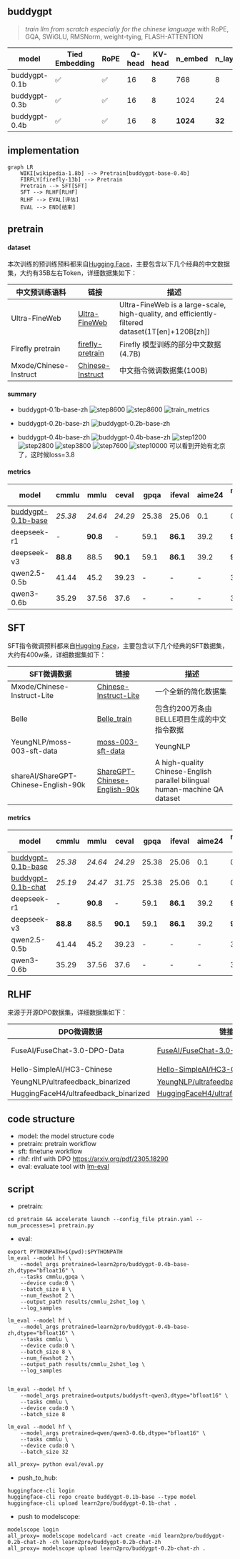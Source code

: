 ## buddygpt

> *train llm from scratch especially for the chinese language*
> with RoPE, GQA, SWiGLU, RMSNorm, weight-tying, FLASH-ATTENTION

|model|Tied Embedding|RoPE|Q-head|KV-head|n_embed|n_layer|seq_len|batch_size(token)|loss|
|-|-|-|-|-|-|-|-|-|-|
|buddygpt-0.1b|✅|✅|16|8|768|8|1024|20*64k|3.5766|
|buddygpt-0.3b|✅|✅|16|8|1024|24|1024|20*64k|-|
|buddygpt-0.4b|✅|✅|16|8|**1024**|**32**|1024|**20*64k**|3.6754|


## implementation

```mermaid
graph LR
    WIKI[wikipedia-1.8b] --> Pretrain[buddygpt-base-0.4b]
    FIRFLY[firefly-13b] --> Pretrain
    Pretrain --> SFT[SFT]
    SFT --> RLHF[RLHF]
    RLHF --> EVAL[评估]
    EVAL --> END[结束]
```

## pretrain
#### dataset
本次训练的预训练预料都来自[Hugging Face](https://huggingface.co/)，主要包含以下几个经典的中文数据集，大约有35B左右Token，详细数据集如下：

| 中文预训练语料    | 链接                                                         | 描述                                            |
| ----------------- | ------------------------------------------------------------ | ----------------------------------------------- |
| Ultra-FineWeb | [Ultra-FineWeb](https://huggingface.co/datasets/openbmb/Ultra-FineWeb) | Ultra-FineWeb is a large-scale, high-quality, and efficiently-filtered dataset(1T[en]+120B[zh]) |
| Firefly pretrain | [firefly-pretrain](https://huggingface.co/datasets/YeungNLP/firefly-pretrain-dataset) | Firefly 模型训练的部分中文数据(4.7B) |
| Mxode/Chinese-Instruct |[Chinese-Instruct](https://huggingface.co/datasets/Mxode/Chinese-Instruct) | 中文指令微调数据集(100B) |


#### summary

- buddygpt-0.1b-base-zh
![step8600](static/step8600-zh.png)
![step8600](static/step8600-en.png)
![train_metrics](static/01b-train-metrics.png)

- buddygpt-0.2b-base-zh
![buddygpt-0.2b-base-zh](static/buddygpt-0.2b-base-zh.png)

- buddygpt-0.4b-base-zh
![buddygpt-0.4b-base-zh](static/buddygpt-0.2b-base-zh.png)
![step1200](static/step1200.png)
![step2800](static/step2800.png)
![step3800](static/step3800.png)
![step7600](static/step7600.png)
![step10000](static/step10000.png) 可以看到开始有北京了，这时候loss=3.8
 
#### metrics
|model|cmmlu|mmlu|ceval|gpqa|ifeval|aime24|math-500|livecodebench|
|-|-|-|-|-|-|-|-|-|
|[buddygpt-0.1b-base](https://huggingface.co/learn2pro/buddygpt-0.1b-base)|*25.38*|*24.64*|*24.29*|25.38|25.06|0.1|0.1|0.1|
|deepseek-r1|-|**90.8**|-|59.1|**86.1**|39.2|**90.2**|37.6|
|deepseek-v3|**88.8**|88.5|**90.1**|59.1|**86.1**|39.2|**90.2**|37.6|
|qwen2.5-0.5b|41.44|45.2|39.23|-|-|-|32.44|-|
|qwen3-0.6b|35.29|37.56|37.6|-|-|-|32.44|-|


## SFT

SFT指令微调预料都来自[Hugging Face](https://huggingface.co/)，主要包含以下几个经典的SFT数据集，大约有400w条，详细数据集如下：

| SFT微调数据 | 链接                                                         | 描述                                       |
| ----------- | ------------------------------------------------------------ | ------------------------------------------ |
| Mxode/Chinese-Instruct-Lite |[Chinese-Instruct-Lite](https://huggingface.co/datasets/Mxode/Chinese-Instruct-Lite/viewer/general) | 一个全新的简化数据集 |
| Belle       | [Belle_train](https://huggingface.co/datasets/BelleGroup/train_2M_CN) | 包含约200万条由BELLE项目生成的中文指令数据 |
| YeungNLP/moss-003-sft-data |[moss-003-sft-data](https://huggingface.co/datasets/YeungNLP/moss-003-sft-data)|YeungNLP|
| shareAI/ShareGPT-Chinese-English-90k |[ShareGPT-Chinese-English-90k](https://huggingface.co/datasets/shareAI/ShareGPT-Chinese-English-90k) | A high-quality Chinese-English parallel bilingual human-machine QA dataset |

#### metrics
|model|cmmlu|mmlu|ceval|gpqa|ifeval|aime24|math-500|livecodebench|
|-|-|-|-|-|-|-|-|-|
|[buddygpt-0.1b-base](https://huggingface.co/learn2pro/buddygpt-0.1b-base)|*25.38*|*24.64*|*24.29*|25.38|25.06|0.1|0.1|0.1|
|[buddygpt-0.1b-chat](https://huggingface.co/learn2pro/buddygpt-0.1b-chat)|*25.19*|*24.47*|*31.75*|25.38|25.06|0.1|0.1|0.1|
|deepseek-r1|-|**90.8**|-|59.1|**86.1**|39.2|**90.2**|37.6|
|deepseek-v3|**88.8**|88.5|**90.1**|59.1|**86.1**|39.2|**90.2**|37.6|
|qwen2.5-0.5b|41.44|45.2|39.23|-|-|-|32.44|-|
|qwen3-0.6b|35.29|37.56|37.6|-|-|-|32.44|-|


## RLHF

来源于开源DPO数据集，详细数据集如下：

| DPO微调数据 | 链接                                                         | 描述                                       |
| ----------- | ------------------------------------------------------------ | ------------------------------------------ |
| FuseAI/FuseChat-3.0-DPO-Data       | [FuseAI/FuseChat-3.0-DPO-Data](https://huggingface.co/datasets/FuseAI/FuseChat-3.0-DPO-Data) | 包含约200万条由BELLE项目生成的中文指令数据 |
| Hello-SimpleAI/HC3-Chinese     | [Hello-SimpleAI/HC3-Chinese](https://huggingface.co/datasets/Hello-SimpleAI/HC3-Chinese) | 流萤开源模型SFT数据集                      |
|YeungNLP/ultrafeedback_binarized|[YeungNLP/ultrafeedback_binarized](https://huggingface.co/datasets/YeungNLP/ultrafeedback_binarized)|YeungNLP DPO|
|HuggingFaceH4/ultrafeedback_binarized|[HuggingFaceH4/ultrafeedback_binarized](https://huggingface.co/datasets/HuggingFaceH4/ultrafeedback_binarized)| HuggingFaceH4/ultrafeedback_binarized |


## code structure

- model: the model structure code
- pretrain: pretrain workflow
- sft: finetune workflow
- rlhf: rlhf with DPO https://arxiv.org/pdf/2305.18290
- eval: evaluate tool with [lm-eval](https://github.com/EleutherAI/lm-evaluation-harness)

## script

- pretrain: 
```
cd pretrain && accelerate launch --config_file ptrain.yaml --num_processes=1 pretrain.py
```
- eval: 
```shell
export PYTHONPATH=$(pwd):$PYTHONPATH
lm_eval --model hf \
    --model_args pretrained=learn2pro/buddygpt-0.4b-base-zh,dtype="bfloat16" \
    --tasks cmmlu,gpqa \
    --device cuda:0 \
    --batch_size 8 \
    --num_fewshot 2 \
    --output_path results/cmmlu_2shot_log \
    --log_samples

lm_eval --model hf \
    --model_args pretrained=learn2pro/buddygpt-0.4b-base-zh,dtype="bfloat16" \
    --tasks cmmlu \
    --device cuda:0 \
    --batch_size 8 \
    --num_fewshot 2 \
    --output_path results/cmmlu_2shot_log \
    --log_samples


lm_eval --model hf \
    --model_args pretrained=outputs/buddysft-qwen3,dtype="bfloat16" \
    --tasks cmmlu \
    --device cuda:0 \
    --batch_size 8

lm_eval --model hf \
    --model_args pretrained=qwen/qwen3-0.6b,dtype="bfloat16" \
    --tasks cmmlu \
    --device cuda:0 \
    --batch_size 32

all_proxy= python eval/eval.py

```

- push_to_hub:
```
huggingface-cli login
huggingface-cli repo create buddygpt-0.1b-base --type model
huggingface-cli upload learn2pro/buddygpt-0.1b-chat .
```

- push to modelscope:
```
modelscope login
all_proxy= modelscope modelcard -act create -mid learn2pro/buddygpt-0.2b-chat-zh -ch learn2pro/buddygpt-0.2b-chat-zh
all_proxy= modelscope upload learn2pro/buddygpt-0.2b-chat-zh .
```


